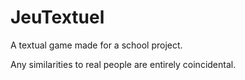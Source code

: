 # JeuTextuel

A textual game made for a school project.

Any similarities to real people are entirely coincidental.
